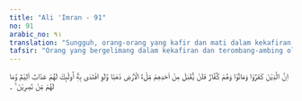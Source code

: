 ```yaml
---
title: "Ali 'Imran - 91"
no: 91
arabic_no: ٩١
translation: "Sungguh, orang-orang yang kafir dan mati dalam kekafiran, tidak akan diterima (tebusan) dari seseorang di antara mereka sekalipun (berupa) emas sepenuh bumi, sekiranya dia hendak menebus diri dengannya. Mereka itulah orang-orang yang mendapat azab yang pedih dan tidak memperoleh penolong."
tafsir: "Orang yang bergelimang dalam kekafiran dan terombang-ambing oleh perbuatan yang jahat, hingga ajal merenggut mereka, sedang mereka masih tetap dalam kekafirannya, sedikit pun mereka tidak akan diterima tebusannya, meskipun jumlah tebusan itu senilai dengan kekayaan emas seluruh isi bumi. Maksudnya ialah, andaikata mereka bersedekah dengan emas seberat isi bumi untuk dijadikan tebusan dosa yang telah mereka lakukan, maka pahalanya tidak akan mampu untuk menyelamatkannya dari siksaan neraka karena kekafiran melenyapkan amal kebaikan mereka. \n\nYang dihargai Allah pada hari akhirat hanyalah iman kepada Allah, dan hari akhir, serta amal saleh yang mendekatkan diri kepada Allah.\n\nMaka pada hari ini tidak akan diterima tebusan darimu maupun dari orang-orang kafir. Tempat kamu di neraka. Itulah tempat berlindungmu, dan itulah seburuk-buruk tempat kembali.\" (al-hadid/57: 15)\n\nDengan demikian dapat dikatakan bahwa pada hari itu tidak ada jalan bagi mereka untuk menyelamatkan diri, baik dengan hartanya, maupun dengan pangkatnya. Segala urusan pada hari itu hanyalah didasarkan semata-mata pada kesucian jiwa, maka barang siapa yang memelihara kesucian jiwanya dengan iman dan amal saleh mereka itu akan berbahagia. Sebaliknya, barang siapa yang mengotorinya dengan kekafiran dan dengan amal yang jahat, ia akan merugi dalam arti yang sebenar-benarnya."
---
```

اِنَّ الَّذِيْنَ كَفَرُوْا وَمَاتُوْا وَهُمْ كُفَّارٌ فَلَنْ يُّقْبَلَ مِنْ اَحَدِهِمْ مِّلْءُ الْاَرْضِ ذَهَبًا وَّلَوِ افْتَدٰى بِهٖۗ  اُولٰۤىِٕكَ لَهُمْ عَذَابٌ اَلِيْمٌ وَّمَا لَهُمْ مِّنْ نّٰصِرِيْنَ ࣖ   ۔